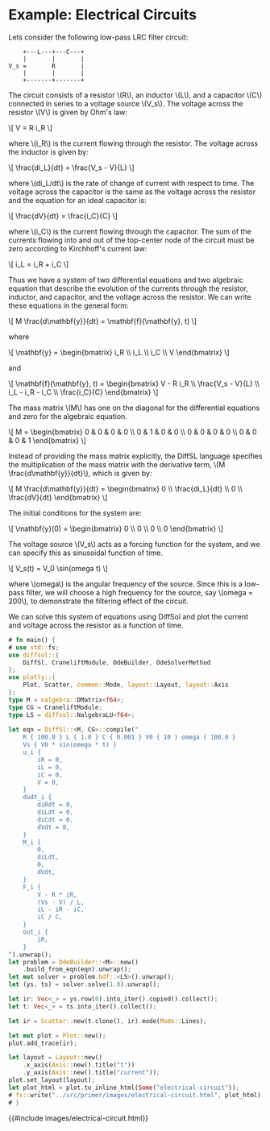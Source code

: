 # Example: Electrical Circuits

Lets consider the following low-pass LRC filter circuit:

```plaintext
    +---L---+---C---+
    |       |       |
V_s =       R       |
    |       |       |
    +-------+-------+
```

The circuit consists of a resistor \\(R\\), an inductor \\(L\\), and a capacitor \\(C\\) connected in series to a voltage source \\(V_s\\). The voltage across the resistor \\(V\\) is given by Ohm's law:

\\[
V = R i_R
\\]

where \\(i_R\\) is the current flowing through the resistor. The voltage across the inductor is given by:

\\[
\frac{di_L}{dt} = \frac{V_s - V}{L}
\\]

where \\(di_L/dt\\) is the rate of change of current with respect to time. The voltage across the capacitor is the same as the voltage across the resistor and the equation for an ideal capacitor is:

\\[
\frac{dV}{dt} = \frac{i_C}{C}
\\]

where \\(i_C\\) is the current flowing through the capacitor. The sum of the currents flowing into and out of the top-center node of the circuit must be zero according to Kirchhoff's current law:


\\[
i_L = i_R + i_C
\\]

Thus we have a system of two differential equations and two algebraic equation that describe the evolution of the currents through the resistor, inductor, and capacitor, and the voltage across the resistor. We can write these equations in the general form:

\\[
M \frac{d\mathbf{y}}{dt} = \mathbf{f}(\mathbf{y}, t)
\\]

where

\\[
\mathbf{y} = \begin{bmatrix} i_R \\\\ i_L \\\\ i_C \\\\ V \end{bmatrix}
\\]

and

\\[
\mathbf{f}(\mathbf{y}, t) = \begin{bmatrix} V - R i_R \\\\ \frac{V_s - V}{L} \\\\ i_L - i_R - i_C \\\\ \frac{i_C}{C} \end{bmatrix}
\\]

The mass matrix \\(M\\) has one on the diagonal for the differential equations and zero for the algebraic equation. 

\\[
M = \begin{bmatrix} 0 & 0 & 0 & 0 \\\\ 0 & 1 & 0 & 0 \\\\ 0 & 0 & 0 & 0 \\\\ 0 & 0 & 0 & 1 \end{bmatrix}
\\]

Instead of providing the mass matrix explicitly, the DiffSL language specifies the multiplication of the mass matrix with the derivative term, \\(M \frac{d\mathbf{y}}{dt}\\), which is given by:

\\[
M \frac{d\mathbf{y}}{dt} = \begin{bmatrix} 0 \\\\ \frac{di_L}{dt} \\\\ 0 \\\\ \frac{dV}{dt} \end{bmatrix}
\\]

The initial conditions for the system are:

\\[
\mathbf{y}(0) = \begin{bmatrix} 0 \\\\ 0 \\\\ 0 \\\\ 0 \end{bmatrix}
\\]

The voltage source \\(V_s\\) acts as a forcing function for the system, and we can specify this as sinusoidal function of time.

\\[
    V_s(t) = V_0 \sin(omega t)
\\]

where \\(omega\\) is the angular frequency of the source. Since this is a low-pass filter, we will choose a high frequency for the source, say \\(omega = 200\\), to demonstrate the filtering effect of the circuit.

We can solve this system of equations using DiffSol and plot the current and voltage across the resistor as a function of time. 

```rust
# fn main() {
# use std::fs;
use diffsol::{
    DiffSl, CraneliftModule, OdeBuilder, OdeSolverMethod
};
use plotly::{
    Plot, Scatter, common::Mode, layout::Layout, layout::Axis
};
type M = nalgebra::DMatrix<f64>;
type CG = CraneliftModule;
type LS = diffsol::NalgebraLU<f64>;
        
let eqn = DiffSl::<M, CG>::compile("
    R { 100.0 } L { 1.0 } C { 0.001 } V0 { 10 } omega { 100.0 }
    Vs { V0 * sin(omega * t) }
    u_i {
        iR = 0,
        iL = 0,
        iC = 0,
        V = 0,
    }
    dudt_i {
        diRdt = 0,
        diLdt = 0,
        diCdt = 0,
        dVdt = 0,
    }
    M_i {
        0,
        diLdt,
        0,
        dVdt,
    }
    F_i {
        V - R * iR,
        (Vs - V) / L,
        iL - iR - iC,
        iC / C,
    }
    out_i {
        iR,
    }
").unwrap();
let problem = OdeBuilder::<M>::new()
    .build_from_eqn(eqn).unwrap();
let mut solver = problem.bdf::<LS>().unwrap();
let (ys, ts) = solver.solve(1.0).unwrap();

let ir: Vec<_> = ys.row(0).into_iter().copied().collect();
let t: Vec<_> = ts.into_iter().collect();

let ir = Scatter::new(t.clone(), ir).mode(Mode::Lines);

let mut plot = Plot::new();
plot.add_trace(ir);

let layout = Layout::new()
    .x_axis(Axis::new().title("t"))
    .y_axis(Axis::new().title("current"));
plot.set_layout(layout);
let plot_html = plot.to_inline_html(Some("electrical-circuit"));
# fs::write("../src/primer/images/electrical-circuit.html", plot_html).expect("Unable to write file");
# }
```
{{#include images/electrical-circuit.html}}

